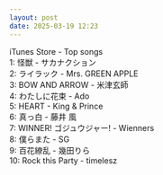 ```yaml
---
layout: post
date: 2025-03-19 12:23
---
```


iTunes Store - Top songs<br />
1: 怪獣 - サカナクション<br />
2: ライラック - Mrs. GREEN APPLE<br />
3: BOW AND ARROW - 米津玄師<br />
4: わたしに花束 - Ado<br />
5: HEART - King & Prince<br />
6: 真っ白 - 藤井 風<br />
7: WINNER! ゴジュウジャー! - Wienners<br />
8: 僕らまた - SG<br />
9: 百花繚乱 - 幾田りら<br />
10: Rock this Party - timelesz<br />
